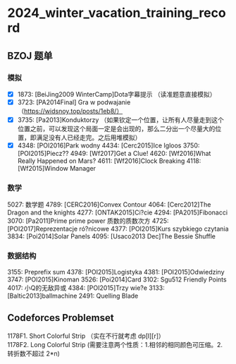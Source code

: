 # 2024_winter_vacation_training_record
## BZOJ 题单
### 模拟
- [x] 1873: [BeiJing2009 WinterCamp]Dota字幕提示 （读准题意直接模拟）
- [x] 3723: [PA2014Final] Gra w podwajanie （https://widsnoy.top/posts/1eb8/）
- [x] 3735: [Pa2013]Konduktorzy （如果钦定一个位置，让所有人尽量走到这个位置之前，可以发现这个局面一定是会出现的，那么二分出一个尽量大的位置，即满足没有人已经走完。之后用堆模拟）
- [x] 4348: [POI2016]Park wodny
4434: [Cerc2015]Ice Igloos
3750: [POI2015]Piecz??
4949: [Wf2017]Get a Clue!
4620: [Wf2016]What Really Happened on Mars?
4611: [Wf2016]Clock Breaking
4118: [Wf2015]Window Manager

### 数学
5027: 数学题
4789: [CERC2016]Convex Contour
4064: [Cerc2012]The Dragon and the knights
4277: [ONTAK2015]Ci?cie
4294: [PA2015]Fibonacci
3070: [Pa2011]Prime prime power 质数的质数次方
4725: [POI2017]Reprezentacje ró?nicowe
4377: [POI2015]Kurs szybkiego czytania
3834: [Poi2014]Solar Panels
4095: [Usaco2013 Dec]The Bessie Shuffle

### 数据结构
3155: Preprefix sum
4378: [POI2015]Logistyka
4381: [POI2015]Odwiedziny
3747: [POI2015]Kinoman
3526: [Poi2014]Card
3102: Sgu512 Friendly Points
4017: 小Q的无敌异或
4384: [POI2015]Trzy wie?e
3133: [Baltic2013]ballmachine
2491: Quelling Blade

## Codeforces Problemset
1178F1. Short Colorful Strip （实在不行就考虑 dp[l][r]）  
1178F2. Long Colorful Strip (需要注意两个性质：1.相邻的相同颜色可压缩。2. 转折数不超过 2*n)
